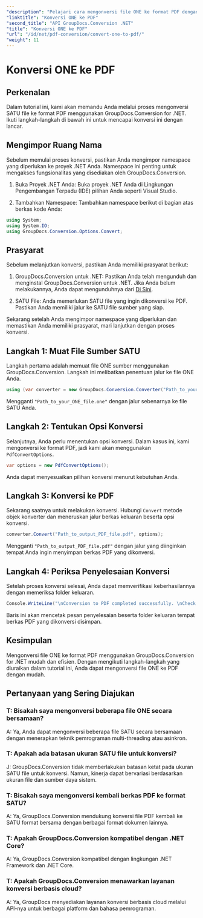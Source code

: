 ```yaml
---
"description": "Pelajari cara mengonversi file ONE ke format PDF dengan mudah menggunakan GroupDocs.Conversion for .NET. Ikuti panduan langkah demi langkah kami."
"linktitle": "Konversi ONE ke PDF"
"second_title": "API GroupDocs.Conversion .NET"
"title": "Konversi ONE ke PDF"
"url": "/id/net/pdf-conversion/convert-one-to-pdf/"
"weight": 11
---
```


# Konversi ONE ke PDF

## Perkenalan

Dalam tutorial ini, kami akan memandu Anda melalui proses mengonversi SATU file ke format PDF menggunakan GroupDocs.Conversion for .NET. Ikuti langkah-langkah di bawah ini untuk mencapai konversi ini dengan lancar.

## Mengimpor Ruang Nama

Sebelum memulai proses konversi, pastikan Anda mengimpor namespace yang diperlukan ke proyek .NET Anda. Namespace ini penting untuk mengakses fungsionalitas yang disediakan oleh GroupDocs.Conversion.

1. Buka Proyek .NET Anda: Buka proyek .NET Anda di Lingkungan Pengembangan Terpadu (IDE) pilihan Anda seperti Visual Studio.

2. Tambahkan Namespace: Tambahkan namespace berikut di bagian atas berkas kode Anda:

```csharp
using System;
using System.IO;
using GroupDocs.Conversion.Options.Convert;
```

## Prasyarat

Sebelum melanjutkan konversi, pastikan Anda memiliki prasyarat berikut:

1. GroupDocs.Conversion untuk .NET: Pastikan Anda telah mengunduh dan menginstal GroupDocs.Conversion untuk .NET. Jika Anda belum melakukannya, Anda dapat mengunduhnya dari [Di Sini](https://releases.groupdocs.com/conversion/net/).

2. SATU File: Anda memerlukan SATU file yang ingin dikonversi ke PDF. Pastikan Anda memiliki jalur ke SATU file sumber yang siap.

Sekarang setelah Anda mengimpor namespace yang diperlukan dan memastikan Anda memiliki prasyarat, mari lanjutkan dengan proses konversi.

## Langkah 1: Muat File Sumber SATU

Langkah pertama adalah memuat file ONE sumber menggunakan GroupDocs.Conversion. Langkah ini melibatkan penentuan jalur ke file ONE Anda.

```csharp
using (var converter = new GroupDocs.Conversion.Converter("Path_to_your_ONE_file.one"))
```

Mengganti `"Path_to_your_ONE_file.one"` dengan jalur sebenarnya ke file SATU Anda.

## Langkah 2: Tentukan Opsi Konversi

Selanjutnya, Anda perlu menentukan opsi konversi. Dalam kasus ini, kami mengonversi ke format PDF, jadi kami akan menggunakan `PdfConvertOptions`.

```csharp
var options = new PdfConvertOptions();
```

Anda dapat menyesuaikan pilihan konversi menurut kebutuhan Anda.

## Langkah 3: Konversi ke PDF

Sekarang saatnya untuk melakukan konversi. Hubungi `Convert` metode objek konverter dan meneruskan jalur berkas keluaran beserta opsi konversi.

```csharp
converter.Convert("Path_to_output_PDF_file.pdf", options);
```

Mengganti `"Path_to_output_PDF_file.pdf"` dengan jalur yang diinginkan tempat Anda ingin menyimpan berkas PDF yang dikonversi.

## Langkah 4: Periksa Penyelesaian Konversi

Setelah proses konversi selesai, Anda dapat memverifikasi keberhasilannya dengan memeriksa folder keluaran.

```csharp
Console.WriteLine("\nConversion to PDF completed successfully. \nCheck output in {0}", outputFolder);
```

Baris ini akan mencetak pesan penyelesaian beserta folder keluaran tempat berkas PDF yang dikonversi disimpan.

## Kesimpulan

Mengonversi file ONE ke format PDF menggunakan GroupDocs.Conversion for .NET mudah dan efisien. Dengan mengikuti langkah-langkah yang diuraikan dalam tutorial ini, Anda dapat mengonversi file ONE ke PDF dengan mudah.

## Pertanyaan yang Sering Diajukan

### T: Bisakah saya mengonversi beberapa file ONE secara bersamaan?

A: Ya, Anda dapat mengonversi beberapa file SATU secara bersamaan dengan menerapkan teknik pemrograman multi-threading atau asinkron.

### T: Apakah ada batasan ukuran SATU file untuk konversi?

J: GroupDocs.Conversion tidak memberlakukan batasan ketat pada ukuran SATU file untuk konversi. Namun, kinerja dapat bervariasi berdasarkan ukuran file dan sumber daya sistem.

### T: Bisakah saya mengonversi kembali berkas PDF ke format SATU?

A: Ya, GroupDocs.Conversion mendukung konversi file PDF kembali ke SATU format bersama dengan berbagai format dokumen lainnya.

### T: Apakah GroupDocs.Conversion kompatibel dengan .NET Core?

A: Ya, GroupDocs.Conversion kompatibel dengan lingkungan .NET Framework dan .NET Core.

### T: Apakah GroupDocs.Conversion menawarkan layanan konversi berbasis cloud?

A: Ya, GroupDocs menyediakan layanan konversi berbasis cloud melalui API-nya untuk berbagai platform dan bahasa pemrograman.